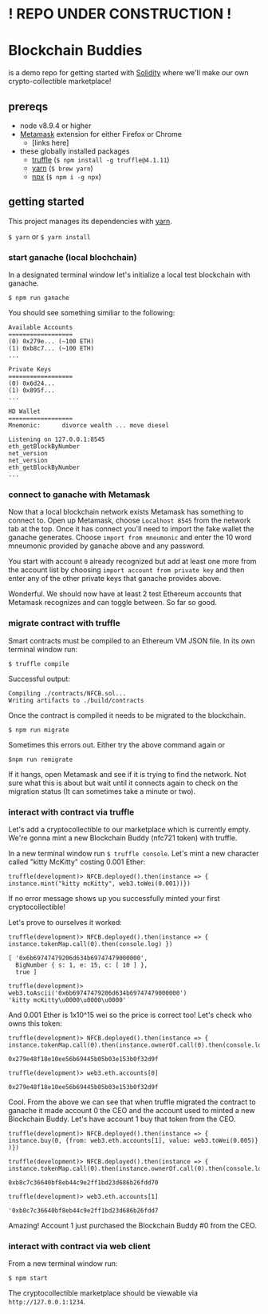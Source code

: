 # ! REPO UNDER CONSTRUCTION !

# Blockchain Buddies

is a demo repo for getting started with [Solidity](https://solidity.readthedocs.io) where we'll make our own crypto-collectible marketplace!


## prereqs

- node v8.9.4 or higher
- [Metamask](https://metamask.io) extension for either Firefox or Chrome
  - [links here]
- these globally installed packages
  - [truffle](https://truffleframework.com) (`$ npm install -g truffle@4.1.11`)
  - [yarn](https://yarnpkg.com/en/) (`$ brew yarn`)
  - [npx](https://www.npmjs.com/package/npx) (`$ npm i -g npx`)

## getting started

This project manages its dependencies with [yarn](https://yarnpkg.com/en/docs/usage).

`$ yarn` or `$ yarn install`


### start ganache (local blochchain)

In a designated terminal window let's initialize a local test blockchain with ganache.

`$ npm run ganache`

You should see something similiar to the following:

```
Available Accounts
==================
(0) 0x279e... (~100 ETH)
(1) 0xb8c7... (~100 ETH)
...

Private Keys
==================
(0) 0x6d24...
(1) 0x895f...
...

HD Wallet
==================
Mnemonic:      divorce wealth ... move diesel

Listening on 127.0.0.1:8545
eth_getBlockByNumber
net_version
net_version
eth_getBlockByNumber
...
```

### connect to ganache with Metamask

Now that a local blockchain network exists Metamask has something to connect to. Open up Metamask, choose `Localhost 8545` from the network tab at the top. Once it has connect you'll need to import the fake wallet the ganache generates. Choose `import from mneumonic` and enter the 10 word mneumonic provided by ganache above and any password.

You start with account `0` already recognized but add at least one more from the account list by choosing `import account from private key` and then enter any of the other private keys that ganache provides above.

Wonderful. We should now have at least 2 test Ethereum accounts that Metamask recognizes and can toggle between. So far so good.

### migrate contract with truffle

Smart contracts must be compiled to an Ethereum VM JSON file. In its own terminal window run:

`$ truffle compile`

Successful output:

```
Compiling ./contracts/NFCB.sol...
Writing artifacts to ./build/contracts
```

Once the contract is compiled it needs to be migrated to the blockchain.

`$ npm run migrate`

Sometimes this errors out. Either try the above command again or

`$npm run remigrate`

If it hangs, open Metamask and see if it is trying to find the network. Not sure what this is about but wait until it connects again to check on the migration status (It can sometimes take a minute or two).

### interact with contract via truffle

Let's add a cryptocollectible to our marketplace which is currently empty. We're gonna mint a new Blockchain Buddy (nfc721 token) with truffle.

In a new terminal window run `$ truffle console`. Let's mint a new character called "kitty McKitty" costing 0.001 Ether:

`truffle(development)> NFCB.deployed().then(instance => { instance.mint("kitty mcKitty", web3.toWei(0.001))})`

If no error message shows up you successfully minted your first cryptocollectible!

Let's prove to ourselves it worked:
```
truffle(development)> NFCB.deployed().then(instance => { instance.tokenMap.call(0).then(console.log) })

[ '0x6b69747479206d634b69747479000000',
  BigNumber { s: 1, e: 15, c: [ 10 ] },
  true ]

truffle(development)> web3.toAscii('0x6b69747479206d634b69747479000000')
'kitty mcKitty\u0000\u0000\u0000'
```
And 0.001 Ether is 1x10^15 wei so the price is correct too! Let's check who owns this token:

```
truffle(development)> NFCB.deployed().then(instance => { instance.tokenMap.call(0).then(instance.ownerOf.call(0).then(console.log))})

0x279e48f18e10ee56b69445b05b03e153b0f32d9f

truffle(development)> web3.eth.accounts[0]

0x279e48f18e10ee56b69445b05b03e153b0f32d9f
```
Cool. From the above we can see that when truffle migrated the contract to ganache it made account 0 the CEO and the account used to minted a new Blockchain Buddy. Let's have account 1 buy that token from the CEO.

```
truffle(development)> NFCB.deployed().then(instance => { instance.buy(0, {from: web3.eth.accounts[1], value: web3.toWei(0.005)} )})

truffle(development)> NFCB.deployed().then(instance => { instance.tokenMap.call(0).then(instance.ownerOf.call(0).then(console.log))})

0xb8c7c36640bf8eb44c9e2ff1bd23d686b26fdd70

truffle(development)> web3.eth.accounts[1]

'0xb8c7c36640bf8eb44c9e2ff1bd23d686b26fdd7
```
Amazing! Account 1 just purchased the Blockchain Buddy #0 from the CEO.

### interact with contract via web client

From a new terminal window run:

`$ npm start`

The cryptocollectible marketplace should be viewable via `http://127.0.0.1:1234`.













